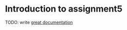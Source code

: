# Introduction to assignment5

TODO: write [great documentation](http://jacobian.org/writing/what-to-write/)
